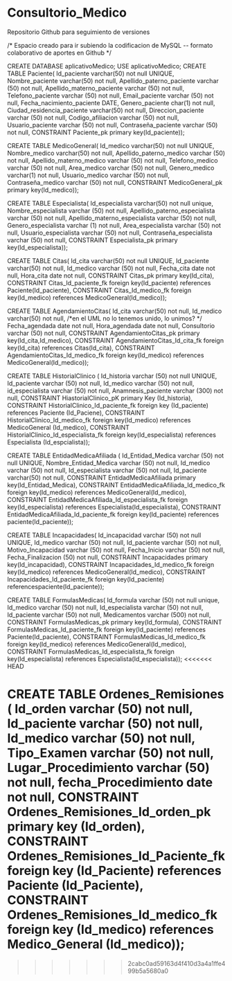 # Consultorio_Medico
Repositorio Github para seguimiento de versiones 

/* Espacio creado para ir subiendo la codificacion de MySQL -- formato colaborativo de aportes en Github */

CREATE DATABASE aplicativoMedico;
USE aplicativoMedico;
CREATE TABLE Paciente(
Id_paciente varchar(50) not null UNIQUE,
Nombre_paciente varchar(50) not null,
Apellido_paterno_paciente varchar (50) not null,
Apellido_materno_paciente varchar (50) not null,
Telefono_paciente varchar (50) not null,
Email_paciente varchar (50) not null,
Fecha_nacimiento_paciente DATE,
Genero_paciente char(1) not null,
Ciudad_residencia_paciente varchar(50) not null,
Direccion_paciente varchar (50) not null,
Codigo_afiliacion varchar (50) not null,
Usuario_paciente varchar (50) not null,
Contraseña_paciente varchar (50) not null,
CONSTRAINT Paciente_pk primary key(Id_paciente));

CREATE TABLE MedicoGeneral(
Id_medico varchar(50) not null UNIQUE,
Nombre_medico varchar(50) not null,
Apellido_paterno_medico varchar (50) not null,
Apellido_materno_medico varchar (50) not null,
Telefono_medico varchar (50) not null,
Area_medico varchar (50) not null,
Genero_medico varchar(1) not null,
Usuario_medico varchar (50) not null,
Contraseña_medico varchar (50) not null,
CONSTRAINT MedicoGeneral_pk primary key(Id_medico));

CREATE TABLE Especialista(
Id_especialista varchar(50) not null unique,
Nombre_especialista varchar (50) not null,
Apellido_paterno_especialista varchar (50) not null,
Apellido_materno_especialista varchar (50) not null,
Genero_especialista varchar (1) not null,
Area_especialista varchar (50) not null,
Usuario_especialista varchar (50) not null,
Contraseña_especialista varchar (50) not null,
CONSTRAINT Especialista_pk primary key(Id_especialista));

CREATE TABLE Citas(
Id_cita varchar(50) not null UNIQUE,
Id_paciente varchar(50) not null,
Id_medico varchar (50) not null,
Fecha_cita date not null,
Hora_cita date not null,
CONSTRAINT Citas_pk primary key(Id_cita),
CONSTRAINT Citas_Id_paciente_fk foreign key(Id_paciente) references Paciente(Id_paciente),
CONSTRAINT Citas_Id_medico_fk foreign key(Id_medico) references MedicoGeneral(Id_medico));

CREATE TABLE AgendamientoCitas(
Id_cita varchar(50) not null,
Id_medico varchar(50) not null, /*en el UML no lo tenemos unido, lo unimos? */
Fecha_agendada date not null,
Hora_agendada date not null,
Consultorio varchar (50) not null,
CONSTRAINT AgendamientoCitas_pk primary key(Id_cita,Id_medico),
CONSTRAINT AgendamientoCitas_Id_cita_fk foreign key(Id_cita) references Citas(Id_cita),
CONSTRAINT AgendamientoCitas_Id_medico_fk foreign key(Id_medico) references MedicoGeneral(Id_medico));

CREATE TABLE HistorialClinico (
    Id_historia varchar (50) not null UNIQUE, 
    Id_paciente varchar (50) not null, 
    Id_medico varchar (50) not null, 
    id_especialista varchar (50) not null, 
    Anamnesis_paciente varchar (300) not null,
    CONSTRAINT HiastorialClinico_pK primary Key (Id_historia),  
    CONSTRAINT HistorialClinico_Id_paciente_fk foreign key (Id_paciente) references Paciente (Id_Paciene),
    CONSTRAINT HistorialClinico_Id_medico_fk foreign key(Id_medico) references MedicoGeneral (Id_medico), 
    CONSTRAINT HistorialClinico_Id_especialista_fk foreign key(Id_especialista) references Especialista (Id_espcialista));

CREATE TABLE EntidadMedicaAfiliada (
    Id_Entidad_Medica varchar (50) not null UNIQUE,
    Nombre_Entidad_Medica varchar (50) not null,
    Id_medico varchar (50) not null,
    Id_especialista varchar (50) not null,
    Id_paciente varchar(50) not null,
    CONSTRAINT EntidadMedicaAfiliada primary key(Id_Entidad_Medica),
    CONSTRAINT EntidadMedicaAfiliada_Id_medico_fk foreign key(Id_medico) references MedicoGeneral(Id_medico),
    CONSTRAINT EntidadMedicaAfiliada_Id_especialista_fk foreign key(Id_especialista) references Especialista(Id_especialista),
    CONSTRAINT EntidadMedicaAfiliada_Id_paciente_fk foreign key(Id_paciente) references paciente(Id_paciente));

CREATE TABLE Incapacidades(
    Id_incapacidad varchar (50) not null UNIQUE,
    Id_medico varchar (50) not null,
    Id_paciente varchar (50) not null,
    Motivo_Incapacidad varchar (50) not null,
    Fecha_Inicio varchar (50) not null,
    Fecha_Finalizacion (50) not null,
    CONSTRAINT Incapacidades primary key(Id_incapacidad),
    CONSTRAINT Incapacidades_Id_medico_fk foreign key(Id_medico) references MedicoGeneral(Id_medico),
    CONSTRAINT Incapacidades_Id_paciente_fk foreign key(Id_paciente) referencespaciente(Id_paciente));


CREATE TABLE FormulasMedicas(
    Id_formula varchar (50) not null unique,
    Id_medico varchar (50) not null,
    Id_especialista varchar (50) not null,
    Id_paciente varchar (50) not null,
    Medicamentos varchar (500) not null,
    CONSTRAINT FormulasMedicas_pk primary key(Id_formula),
    CONSTRAINT FormulasMedicas_Id_paciente_fk foreign key(Id_paciente) references Paciente(Id_paciente),
    CONSTRAINT FormulasMedicas_Id_medico_fk foreign key(Id_medico) references MedicoGeneral(Id_medico),
    CONSTRAINT FormulasMedicas_Id_especialista_fk foreign key(Id_especialista) references Especialista(Id_especialista));
<<<<<<< HEAD

CREATE TABLE Ordenes_Remisiones (
Id_orden varchar (50) not null, 
Id_paciente varchar (50) not null, 
Id_medico varchar (50) not null, 
Tipo_Examen varchar (50) not null, 
Lugar_Procedimiento varchar (50) not null, 
fecha_Procedimiento date not null, 
CONSTRAINT Ordenes_Remisiones_Id_orden_pk primary key (Id_orden), 
CONSTRAINT Ordenes_Remisiones_Id_Paciente_fk foreign key (Id_Paciente) references Paciente (Id_Paciente), 
CONSTRAINT Ordenes_Remisiones_Id_medico_fk foreign key (Id_medico) references Medico_General (Id_medico)); 
=======
>>>>>>> 2cabc0ad59163d4f410d3a4a1ffe499b5a5680a0
